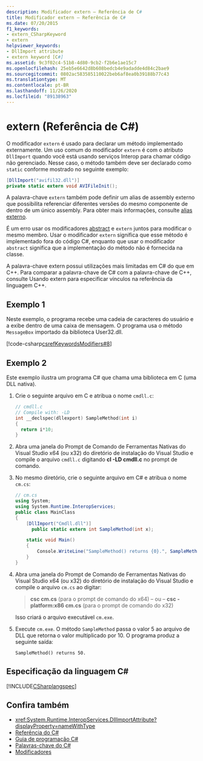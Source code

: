 ```yaml
---
description: Modificador extern – Referência de C#
title: Modificador extern – Referência de C#
ms.date: 07/20/2015
f1_keywords:
- extern_CSharpKeyword
- extern
helpviewer_keywords:
- DllImport attribute
- extern keyword [C#]
ms.assetid: 9c3f02c4-51b8-4d80-9cb2-f2b6e1ae15c7
ms.openlocfilehash: 25eb5e6642d8b608bedcb4e9adadde4d84c2bae9
ms.sourcegitcommit: 0802ac583585110022beb6af8ea0b39188b77c43
ms.translationtype: MT
ms.contentlocale: pt-BR
ms.lasthandoff: 11/26/2020
ms.locfileid: "89138963"
---
```

# <a name="extern-c-reference"></a>extern (Referência de C#)

O modificador `extern` é usado para declarar um método implementado externamente. Um uso comum do modificador `extern` é com o atributo `DllImport` quando você está usando serviços Interop para chamar código não gerenciado. Nesse caso, o método também deve ser declarado como `static` conforme mostrado no seguinte exemplo:

```csharp
[DllImport("avifil32.dll")]
private static extern void AVIFileInit();
```

A palavra-chave `extern` também pode definir um alias de assembly externo que possibilita referenciar diferentes versões do mesmo componente de dentro de um único assembly. Para obter mais informações, consulte [alias externo](extern-alias.md).

É um erro usar os modificadores [abstract](abstract.md) e `extern` juntos para modificar o mesmo membro. Usar o modificador `extern` significa que esse método é implementado fora do código C#, enquanto que usar o modificador `abstract` significa que a implementação do método não é fornecida na classe.

A palavra-chave extern possui utilizações mais limitadas em C# do que em C++. Para comparar a palavra-chave de C# com a palavra-chave de C++, consulte Usando extern para especificar vínculos na referência da linguagem C++.

## <a name="example-1"></a>Exemplo 1

Neste exemplo, o programa recebe uma cadeia de caracteres do usuário e a exibe dentro de uma caixa de mensagem. O programa usa o método `MessageBox` importado da biblioteca User32.dll.

[!code-csharp[csrefKeywordsModifiers#8](~/samples/snippets/csharp/VS_Snippets_VBCSharp/csrefKeywordsModifiers/CS/csrefKeywordsModifiers.cs#8)]

## <a name="example-2"></a>Exemplo 2

Este exemplo ilustra um programa C# que chama uma biblioteca em C (uma DLL nativa).

1. Crie o seguinte arquivo em C e atribua o nome `cmdll.c`:

    ```c
    // cmdll.c
    // Compile with: -LD
    int __declspec(dllexport) SampleMethod(int i)
    {
      return i*10;
    }
    ```

2. Abra uma janela do Prompt de Comando de Ferramentas Nativas do Visual Studio x64 (ou x32) do diretório de instalação do Visual Studio e compile o arquivo `cmdll.c` digitando **cl -LD cmdll.c** no prompt de comando.

3. No mesmo diretório, crie o seguinte arquivo em C# e atribua o nome `cm.cs`:

    ```csharp
    // cm.cs
    using System;
    using System.Runtime.InteropServices;
    public class MainClass
    {
        [DllImport("Cmdll.dll")]
          public static extern int SampleMethod(int x);

        static void Main()
        {
            Console.WriteLine("SampleMethod() returns {0}.", SampleMethod(5));
        }
    }
    ```

4. Abra uma janela do Prompt de Comando de Ferramentas Nativas do Visual Studio x64 (ou x32) do diretório de instalação do Visual Studio e compile o arquivo `cm.cs` ao digitar:

    > **csc cm.cs** (para o prompt de comando do x64) – ou – **csc -platform:x86 cm.cs** (para o prompt de comando do x32)

    Isso criará o arquivo executável `cm.exe`.

5. Execute `cm.exe`. O método `SampleMethod` passa o valor 5 ao arquivo de DLL que retorna o valor multiplicado por 10.  O programa produz a seguinte saída:

    ```output
    SampleMethod() returns 50.
    ```

## <a name="c-language-specification"></a>Especificação da linguagem C#

[!INCLUDE[CSharplangspec](~/includes/csharplangspec-md.md)]

## <a name="see-also"></a>Confira também

- <xref:System.Runtime.InteropServices.DllImportAttribute?displayProperty=nameWithType>
- [Referência do C#](../index.md)
- [Guia de programação C#](../../programming-guide/index.md)
- [Palavras-chave do C#](index.md)
- [Modificadores](index.md)
